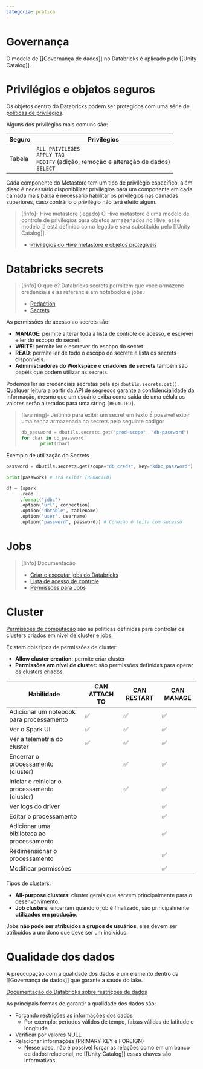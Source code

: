 ```yaml
---
categoria: prática
---
```

# Governança

O modelo de [[Governança de dados]] no Databricks é aplicado pelo [[Unity Catalog]].

# Privilégios e objetos seguros

Os objetos dentro do Databricks podem ser protegidos com uma série de [políticas de privilégios](https://docs.databricks.com/pt/data-governance/unity-catalog/manage-privileges/privileges.html).

Alguns dos privilégios mais comuns são:

| Seguro | Privilégios                                                                                    |
| ------ | ---------------------------------------------------------------------------------------------- |
| Tabela | `ALL PRIVILEGES`<br>`APPLY TAG`<br>`MODIFY` (adição, remoção e alteração de dados)<br>`SELECT` |

Cada componente do Metastore tem um tipo de privilégio específico, além disso é necessário disponibilizar privilégios para um componente em cada camada mais baixa é necessário habilitar os privilégios nas camadas superiores, caso contrário o privilégio não terá efeito algum.


> [!info]- Hive metastore (legado)
> O Hive metastore é uma modelo de controle de privilégios para objetos armazenados no Hive, esse modelo já está definido como legado e será substituído pelo [[Unity Catalog]].
> - [Privilégios do Hive metastore e objetos protegíveis](https://docs.databricks.com/pt/data-governance/table-acls/object-privileges.html#privilege-types)

# Databricks secrets

> [!info] O que é?
> Databricks secrets permitem que você armazene credenciais e as referencie em notebooks e jobs.
> 
> - [Redaction]([https://docs.databricks.com/security/secrets/redaction.html](https://docs.databricks.com/security/secrets/redaction.html))
> - [Secrets]([https://docs.databricks.com/security/secrets/index.html](https://docs.databricks.com/security/secrets/index.html))

As permissões de acesso ao secrets são:

- **MANAGE**: permite alterar toda a lista de controle de acesso, e escrever e ler do escopo do secret.
- **WRITE**: permite ler e escrever do escopo do secret
- **READ**: permite ler de todo o escopo do secrete e lista os secrets disponíveis.
- **Administradores do Workspace** e **criadores de secrets** também são papéis que podem utilizar as secrets.

Podemos ler as credenciais secretas pela api `dbutils.secrets.get()`. Qualquer leitura a partir da API de segredos garante a confidencialidade da informação, mesmo que um usuário exiba como saída de uma célula os valores serão alterados para uma string `[REDACTED]`.

> [!warning]- Jeitinho para exibir um secret em texto
> É possível exibir uma senha armazenada no secrets pelo seguinte código:
> 
> ```python
> db_password = dbutils.secrets.get("prod-scope", "db-password")
> for char in db_password:
>        print(char)
> ```
> 

Exemplo de utilização do Secrets

```python
password = dbutils.secrets.get(scope="db_creds", key="kdbc_password")

print(passwork) # Irá exibir [REDACTED]

df = (spark
	 .read
	 .format("jdbc")
	 .option("url", connection)
	 .option("dbtable", tablename)
	 .option("user", username)
	 .option("password", password)) # Conexão é feita com sucesso
```

# Jobs

> [!info] Documentação
> - [Criar e executar jobs do Databricks](https://docs.databricks.com/pt/workflows/jobs/create-run-jobs.html#choose-the-correct-cluster-type-for-your-job)
> - [Lista de acesso de controle](https://docs.databricks.com/pt/security/auth/access-control/index.html)
> - [Permissões para Jobs](https://docs.databricks.com/security/auth-authz/access-control/jobs-acl.html#job-permissions)

# Cluster 

 [Permissões de computação](https://docs.databricks.com/pt/compute/clusters-manage.html#cluster-level-permissions) são as políticas definidas para controlar os clusters criados em nível de cluster e jobs.

Existem dois tipos de permissões de cluster:

- **Allow cluster creation**: permite criar cluster
- **Permissões em nível de cluster:** são permissões definidas para operar os clusters criados.

| Habilidade                                    | CAN ATTACH TO | CAN RESTART | CAN MANAGE |
| --------------------------------------------- | ------------- | ----------- | ---------- |
| Adicionar um notebook para processamento      | ✅             | ✅           | ✅          |
| Ver o Spark UI                                | ✅             | ✅           | ✅          |
| Ver a telemetria do cluster                   | ✅             | ✅           | ✅          |
| Encerrar o processamento (cluster)            |               | ✅           | ✅          |
| Iniciar e reiniciar o processamento (cluster) |               | ✅           | ✅          |
| Ver logs do driver                            |               |             | ✅          |
| Editar o processamento                        |               |             | ✅          |
| Adicionar uma biblioteca ao processamento     |               |             | ✅          |
| Redimensionar o processamento                 |               |             | ✅          |
| Modificar permissões                          |               |             | ✅          |
Tipos de clusters:
- **All-purpose clusters**: cluster gerais que servem principalmente para o desenvolvimento.
- **Job clusters**: encerram quando o job é finalizado, são principalmente **utilizados em produção**.

Jobs **não pode ser atribuídos a grupos de usuários**, eles devem ser atribuídos a um dono que deve ser um indivíduo.

# Qualidade dos dados

A preocupação com a qualidade dos dados é um elemento dentro da [[Governança de dados]] que garante a saúde do lake.

[Documentação do Databricks sobre restrições de dados](https://docs.databricks.com/en/tables/constraints.html)

As principais formas de garantir a qualidade dos dados são:

- Forçando restrições as informações dos dados
	- Por exemplo: períodos válidos de tempo, faixas válidas de latitude e longitude
- Verificar por valores NULL
- Relacionar informações (PRIMARY KEY e FOREIGN)
	- Nesse caso, não é possível forçar as relações como em um banco de dados relacional, no [[Unity Catalog]] essas chaves são informativas.

